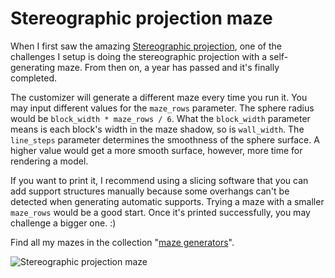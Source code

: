 # Stereographic projection maze

When I first saw the amazing [Stereographic projection](http://www.thingiverse.com/thing:202774), one of the challenges I setup is doing the stereographic projection with a self-generating maze. From then on, a year has passed and it's finally completed. 

The customizer will generate a different maze every time you run it. You may input different values for the `maze_rows` parameter. The sphere radius would be `block_width * maze_rows / 6`. What the `block_width` parameter means is each block's width in the maze shadow, so is `wall_width`. The `line_steps` parameter determines the smoothness of the sphere surface. A higher value would get a more smooth surface, however, more time for rendering a model.

If you want to print it, I recommend using a slicing software that you can add support structures manually because some overhangs can't be detected when generating automatic supports. Trying a maze with a smaller `maze_rows` would be a good start. Once it's printed successfully, you may challenge a bigger one. :)

Find all my mazes in the collection "[maze generators](http://www.thingiverse.com/JustinSDK/collections/maze-generator)".

![Stereographic projection maze](http://thingiverse-production-new.s3.amazonaws.com/renders/25/90/91/4f/48/02ff466eb0d40e37c2d21272ce2288c8_preview_featured.JPG)